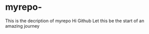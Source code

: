 # myrepo-
This is the decription of myrepo 
Hi Github 
Let this be the start of an amazing journey 

